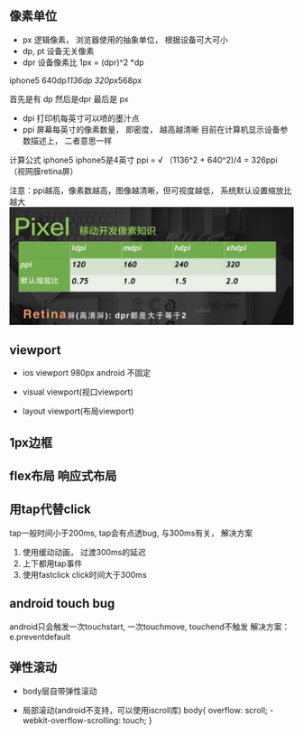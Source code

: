 ## 像素单位

- px 逻辑像素， 浏览器使用的抽象单位， 根据设备可大可小
- dp, pt 设备无关像素
- dpr 设备像素比
 1px = (dpr)^2 *dp
 
 iphone5 640dp*1136dp 320px*568px
 
 首先是有 dp 然后是dpr 最后是 px
 
- dpi 打印机每英寸可以喷的墨汁点
- ppi 屏幕每英寸的像素数量， 即密度， 越高越清晰
目前在计算机显示设备参数描述上， 二者意思一样

 计算公式 iphone5 iphone5是4英寸
 ppi = √ （1136^2 + 640^2)/4 = 326ppi （视网膜retina屏）
 
注意：ppi越高，像素数越高，图像越清晰，但可视度越低， 系统默认设置缩放比越大
![](/assets/TIM截图20170730155045.png)


## viewport
- ios viewport 980px   android 不固定
- visual viewport(视口viewport)

- layout viewport(布局viewport) 

## 1px边框


## flex布局 响应式布局


 ## 用tap代替click
 tap一般时间小于200ms, tap会有点透bug, 与300ms有关， 解决方案
 1. 使用缓动动画， 过渡300ms的延迟
 2. 上下都用tap事件
 3. 使用fastclick
 click时间大于300ms
 
 ## android touch bug
 android只会触发一次touchstart, 一次touchmove, touchend不触发
 解决方案： e.preventdefault
 
 ## 弹性滚动
 - body层自带弹性滚动
 
 
 - 局部滚动(android不支持，可以使用iscroll库)
 body{
 overflow: scroll;
 -webkit-overflow-scrolling: touch;
 }
 
 ## 
 
 
 
 